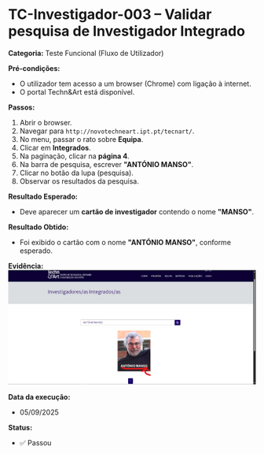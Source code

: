 # TC-Investigador-003 – Validar pesquisa de Investigador Integrado

**Categoria:** Teste Funcional (Fluxo de Utilizador)  

**Pré-condições:**  
- O utilizador tem acesso a um browser (Chrome) com ligação à internet.  
- O portal Techn&Art está disponível.  

**Passos:**  
1. Abrir o browser.  
2. Navegar para `http://novotechneart.ipt.pt/tecnart/`.  
3. No menu, passar o rato sobre **Equipa**.  
4. Clicar em **Integrados**.  
5. Na paginação, clicar na **página 4**.  
6. Na barra de pesquisa, escrever **"ANTÓNIO MANSO"**.  
7. Clicar no botão da lupa (pesquisa).  
8. Observar os resultados da pesquisa.  

**Resultado Esperado:**  
- Deve aparecer um **cartão de investigador** contendo o nome **"MANSO"**.  

**Resultado Obtido:**  
- Foi exibido o cartão com o nome **"ANTÓNIO MANSO"**, conforme esperado.  

**Evidência:**  
![Investigador Manso](../evidence/InvestigadorIntegrado.png)  

**Data da execução:**  
- 05/09/2025  

**Status:**  
- ✅ Passou  
